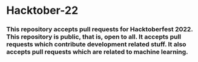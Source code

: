 # Hacktober-22
### This repository accepts pull requests for Hacktoberfest 2022. This repository is public, that is, open to all. It accepts pull requests which contribute development related stuff. It also accepts pull requests which are related to machine learning.
